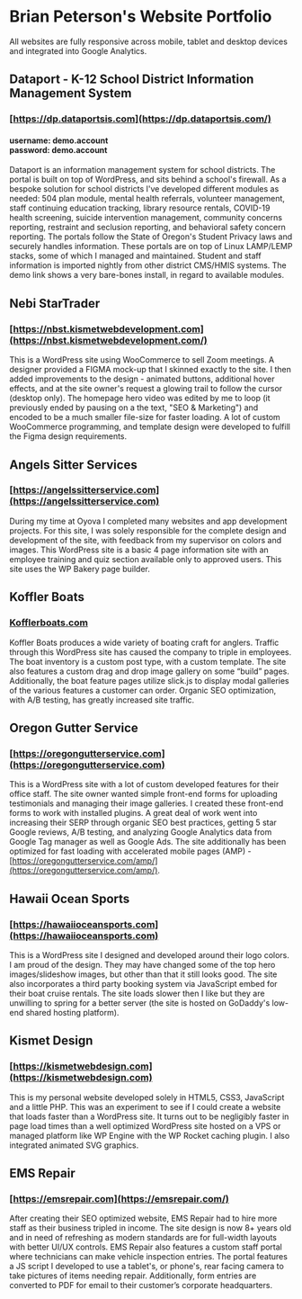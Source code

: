 # Brian Peterson's Website Portfolio

All websites are fully responsive across mobile, tablet and desktop devices and integrated into Google Analytics.

## Dataport - K-12 School District Information Management System
### [https://dp.dataportsis.com](https://dp.dataportsis.com/)
#### username: demo.account<br>password: demo.account
Dataport is an information management system for school districts. The portal is built on top of WordPress, and sits behind a school's firewall. As a bespoke solution for school districts I've developed different modules as needed: 504 plan module, mental health referrals, volunteer management, staff continuing education tracking, library resource rentals, COVID-19 health screening, suicide intervention management, community concerns reporting, restraint and seclusion reporting, and behavioral safety concern reporting. The portals follow the State of Oregon's Student Privacy laws and securely handles information. These portals are on top of Linux LAMP/LEMP stacks, some of which I managed and maintained. Student and staff information is imported nightly from other district CMS/HMIS systems. The demo link shows a very bare-bones install, in regard to available modules.

## Nebi StarTrader
### [https://nbst.kismetwebdevelopment.com](https://nbst.kismetwebdevelopment.com/)
This is a WordPress site using WooCommerce to sell Zoom meetings. A designer provided a FIGMA mock-up that I skinned exactly to the site. I then added improvements to the design - animated buttons, additional hover effects, and at the site owner's request a glowing trail to follow the cursor (desktop only). The homepage hero video was edited by me to loop (it previously ended by pausing on a the text, "SEO & Marketing") and encoded to be a much smaller file-size for faster loading.  A lot of custom WooCommerce programming, and template design were developed to fulfill the Figma design requirements.

## Angels Sitter Services
### [https://angelssitterservice.com](https://angelssitterservice.com)
During my time at Oyova I completed many websites and app development projects. For this site, I was solely responsible for the complete design and development of the site, with feedback from my supervisor on colors and images. This WordPress site is a basic 4 page information site with an employee training and quiz section available only to approved users. This site uses the WP Bakery page builder.

## Koffler Boats
### [Kofflerboats.com](Kofflerboats.com)
Koffler Boats produces a wide variety of boating craft for anglers. Traffic through this WordPress site has caused the company to triple in employees. The boat inventory is a custom post type, with a custom template. The site also features a custom drag and drop image gallery on some “build” pages. Additionally, the boat feature pages utilize slick.js to display modal galleries of the various features a customer can order. Organic SEO optimization, with A/B testing, has greatly increased site traffic.

## Oregon Gutter Service
### [https://oregongutterservice.com](https://oregongutterservice.com)
This is a WordPress site with a lot of custom developed features for their office staff. The site owner wanted simple front-end forms for uploading testimonials and managing their image galleries. I created these front-end forms to work with installed plugins. A great deal of work went into increasing their SERP through organic SEO best practices, getting 5 star Google reviews, A/B testing, and analyzing Google Analytics data from Google Tag manager as well as Google Ads. The site additionally has been optimized for fast loading with accelerated mobile pages (AMP) - [https://oregongutterservice.com/amp/](https://oregongutterservice.com/amp/). 

## Hawaii Ocean Sports
### [https://hawaiioceansports.com](https://hawaiioceansports.com)
This is a WordPress site I designed and developed around their logo colors. I am proud of the design. They may have changed some of the top hero images/slideshow images, but other than that it still looks good. The site also incorporates a third party booking system via JavaScript embed for their boat cruise rentals. The site loads slower then I like but they are unwilling to spring for a better server (the site is hosted on GoDaddy's low-end shared hosting platform).

## Kismet Design
### [https://kismetwebdesign.com](https://kismetwebdesign.com)
This is my personal website developed solely in HTML5, CSS3, JavaScript and a little PHP. This was an experiment to see if I could create a website that loads faster than a WordPress site. It turns out to be negligibly faster in page load times than a well optimized WordPress site hosted on a VPS or managed platform like WP Engine with the WP Rocket caching plugin. I also integrated animated SVG graphics.

## EMS Repair
### [https://emsrepair.com](https://emsrepair.com/)
After creating their SEO optimized website, EMS Repair had to hire more staff as their business tripled in income. The site design is now 8+ years old and in need of refreshing as modern standards are for full-width layouts with better UI/UX controls. EMS Repair also features a custom staff portal where technicians can make vehicle inspection entries. The portal features a JS script I developed to use a tablet's, or phone's, rear facing camera to take pictures of items needing repair. Additionally, form entries are converted to PDF for email to their customer’s corporate headquarters.
